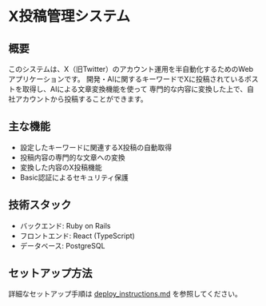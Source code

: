 # X投稿管理システム

## 概要
このシステムは、X（旧Twitter）のアカウント運用を半自動化するためのWebアプリケーションです。
開発・AIに関するキーワードでXに投稿されているポストを取得し、AIによる文章変換機能を使って
専門的な内容に変換した上で、自社アカウントから投稿することができます。

## 主な機能
- 設定したキーワードに関連するX投稿の自動取得
- 投稿内容の専門的な文章への変換
- 変換した内容のX投稿機能
- Basic認証によるセキュリティ保護

## 技術スタック
- バックエンド: Ruby on Rails
- フロントエンド: React (TypeScript)
- データベース: PostgreSQL

## セットアップ方法
詳細なセットアップ手順は [deploy_instructions.md](deploy_instructions.md) を参照してください。
